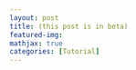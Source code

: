 ```yaml
---
layout: post
title: (this post is in beta)
featured-img:
mathjax: true
categories: [Tutorial]
---
```

<html>
<head>

  <script src="https://code.jquery.com/jquery-3.2.1.min.js"></script>
  <script type=text/javascript>
      $(document).ready(function(){
          $.getJSON(
              "http://35.226.182.38/",
              {format: "json"})
              .done(
                  function(data) {
                      var plot_id = data.stuff;
                      $("#retval").html( "<strong>" + plot_id + "</strong>" );
                  }
              );
      });
  </script>


</head>


<body>

<div id="retval"></div>

</body>
</html>
